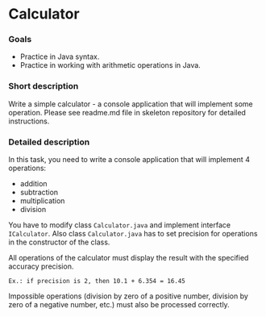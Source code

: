 # Calculator

### Goals
- Practice in Java syntax.
- Practice in working with arithmetic operations in Java.

### Short description
Write a simple calculator - a console application that will implement  some operation.
Please see readme.md  file in skeleton repository for detailed instructions.

### Detailed description
In this task, you need to write a console application that will implement 4 operations:
- addition 
- subtraction
- multiplication 
- division 

You have to modify class `Calculator.java` and implement interface `ICalculator`. Also class `Calculator.java` has to 
set precision for operations in the constructor of the class.

All operations of the calculator must display the result with the specified accuracy precision.

`Ex.: if precision is 2, then 10.1 + 6.354 = 16.45`

Impossible operations (division by zero of a positive number, division by zero of a negative number, etc.) 
must also be processed correctly.

